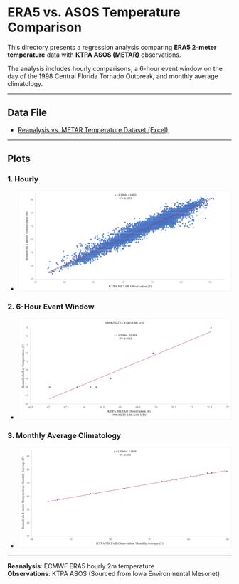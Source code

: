 # ERA5 vs. ASOS Temperature Comparison

This directory presents a regression analysis comparing **ERA5 2-meter temperature** data with **KTPA ASOS (METAR)** observations.

The analysis includes hourly comparisons, a 6-hour event window on the day of the 1998 Central Florida Tornado Outbreak, and monthly average climatology.

---

## Data File

- [Reanalysis vs. METAR Temperature Dataset (Excel)](Reanalysis_2mT_KTPA_1998.xlsx)

---

## Plots

### 1. Hourly

- ![Hourly Comparison](Picture1.png)

### 2. 6-Hour Event Window

- ![6-Hour Event](Picture2.png)

### 3. Monthly Average Climatology

- ![Monthly Average](Picture3.png)

---

**Reanalysis**: ECMWF ERA5 hourly 2m temperature  
**Observations**: KTPA ASOS (Sourced from Iowa Environmental Mesonet)
